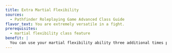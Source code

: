 ```yaml
---
title: Extra Martial Flexibility
sources:
  - Pathfinder Roleplaying Game Advanced Class Guide
flavor_text: You are extremely versatile in a fight.
prerequisites:
  - martial flexibility class feature
benefit: |
  You can use your martial flexibility ability three additional times per day.
---
```


